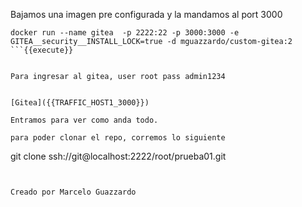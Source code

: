 Bajamos una imagen pre configurada y la mandamos al port 3000 

```
docker run --name gitea  -p 2222:22 -p 3000:3000 -e GITEA__security__INSTALL_LOCK=true -d mguazzardo/custom-gitea:2
```{{execute}}


Para ingresar al gitea, user root pass admin1234


[Gitea]({{TRAFFIC_HOST1_3000}})

Entramos para ver como anda todo.

para poder clonar el repo, corremos lo siguiente

```
git clone ssh://git@localhost:2222/root/prueba01.git
```{{execute}}


Creado por Marcelo Guazzardo
